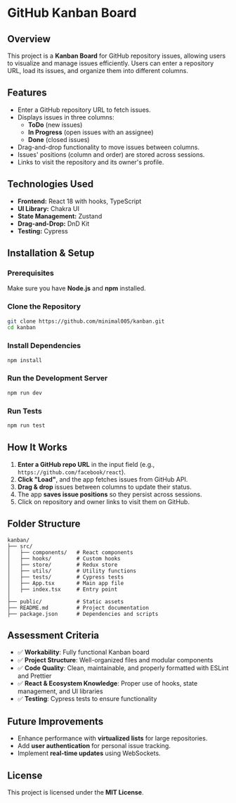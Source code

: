 # GitHub Kanban Board

## Overview

This project is a **Kanban Board** for GitHub repository issues, allowing users to visualize and manage issues efficiently. Users can enter a repository URL, load its issues, and organize them into different columns.

## Features

- Enter a GitHub repository URL to fetch issues.
- Displays issues in three columns:
  - **ToDo** (new issues)
  - **In Progress** (open issues with an assignee)
  - **Done** (closed issues)
- Drag-and-drop functionality to move issues between columns.
- Issues' positions (column and order) are stored across sessions.
- Links to visit the repository and its owner's profile.

## Technologies Used

- **Frontend:** React 18 with hooks, TypeScript
- **UI Library:** Chakra UI
- **State Management:** Zustand
- **Drag-and-Drop:** DnD Kit
- **Testing:** Cypress

## Installation & Setup

### Prerequisites

Make sure you have **Node.js** and **npm** installed.

### Clone the Repository

```sh
git clone https://github.com/minimal005/kanban.git
cd kanban
```

### Install Dependencies

```sh
npm install
```

### Run the Development Server

```sh
npm run dev
```

### Run Tests

```sh
npm run test
```

## How It Works

1. **Enter a GitHub repo URL** in the input field (e.g., `https://github.com/facebook/react`).
2. **Click "Load"**, and the app fetches issues from GitHub API.
3. **Drag & drop** issues between columns to update their status.
4. The app **saves issue positions** so they persist across sessions.
5. Click on repository and owner links to visit them on GitHub.

## Folder Structure

```
kanban/
├── src/
│   ├── components/   # React components
│   ├── hooks/        # Custom hooks
│   ├── store/        # Redux store
│   ├── utils/        # Utility functions
│   ├── tests/        # Cypress tests
│   ├── App.tsx       # Main app file
│   ├── index.tsx     # Entry point
│
├── public/           # Static assets
├── README.md         # Project documentation
├── package.json      # Dependencies and scripts
```

## Assessment Criteria

- ✅ **Workability**: Fully functional Kanban board
- ✅ **Project Structure**: Well-organized files and modular components
- ✅ **Code Quality**: Clean, maintainable, and properly formatted with ESLint and Prettier
- ✅ **React & Ecosystem Knowledge**: Proper use of hooks, state management, and UI libraries
- ✅ **Testing**: Cypress tests to ensure functionality

## Future Improvements

- Enhance performance with **virtualized lists** for large repositories.
- Add **user authentication** for personal issue tracking.
- Implement **real-time updates** using WebSockets.

## License

This project is licensed under the **MIT License**.
